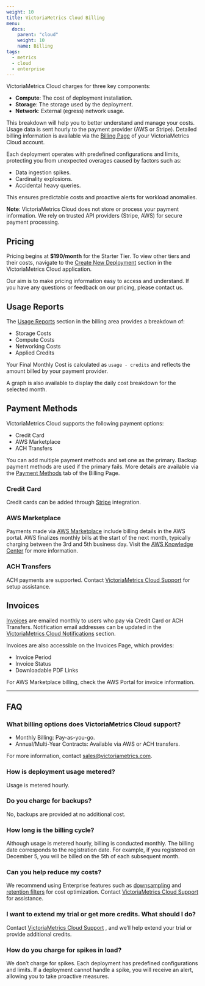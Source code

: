 ```yaml
---
weight: 10
title: VictoriaMetrics Cloud Billing
menu:
  docs:
    parent: "cloud"
    weight: 10
    name: Billing
tags:
  - metrics
  - cloud
  - enterprise
---
```


VictoriaMetrics Cloud charges for three key components:

- **Compute**: The cost of deployment installation.
- **Storage**: The storage used by the deployment.
- **Network**: External (egress) network usage.

This breakdown will help you to better understand and manage your costs. Usage data is sent hourly to the payment provider (AWS or Stripe). Detailed billing information is available via the [Billing Page](https://console.victoriametrics.cloud/billing) of your VictoriaMetrics Cloud account.

Each deployment operates with predefined configurations and limits, protecting you from unexpected overages caused by factors such as:

* Data ingestion spikes.
* Cardinality explosions.
* Accidental heavy queries.

This ensures predictable costs and proactive alerts for workload anomalies.

__Note__: VictoriaMetrics Cloud does not store or process your payment information. We rely on trusted API providers (Stripe, AWS) for secure payment processing.

## Pricing

Pricing begins at **$190/month** for the Starter Tier. To view other tiers and their costs, navigate to the [Create New Deployment](https://console.victoriametrics.cloud/deployments/create) section in the VictoriaMetrics Cloud application.

Our aim is to make pricing information easy to access and understand. If you have any questions or feedback on our pricing, please contact us.


## Usage Reports

The [Usage Reports](https://console.victoriametrics.cloud/billing/usage) section in the billing area provides a breakdown of:

* Storage Costs
* Compute Costs
* Networking Costs
* Applied Credits

Your Final Monthly Cost is calculated as `usage - credits` and reflects the amount billed by your payment provider.

A graph is also available to display the daily cost breakdown for the selected month.


## Payment Methods

VictoriaMetrics Cloud supports the following payment options:

- Credit Card
- AWS Marketplace
- ACH Transfers

You can add multiple payment methods and set one as the primary. Backup payment methods are used if the primary fails. More details are available via the [Payment Methods](https://console.victoriametrics.cloud/billing) tab of the Billing Page.

### Credit Card

Credit cards can be added through [Stripe](https://stripe.com/) integration.

### AWS Marketplace

Payments made via [AWS Marketplace](https://aws.amazon.com/marketplace/pp/prodview-atfvt3b73m2z4?sr=0-1&ref_=beagle&applicationId=AWSMPContessa) include billing details in the AWS portal. AWS finalizes monthly bills at the start of the next month, typically charging between the 3rd and 5th business day. Visit the [AWS Knowledge Center](https://aws.amazon.com/premiumsupport/knowledge-center/) for more information.

### ACH Transfers

ACH payments are supported. Contact [VictoriaMetrics Cloud Support](https://docs.victoriametrics.com/victoriametrics-cloud/support/) for setup assistance.



## Invoices

[Invoices](https://console.victoriametrics.cloud/billing/invoices) are emailed monthly to users who pay via Credit Card or ACH Transfers. Notification email addresses can be updated in the [VictoriaMetrics Cloud Notifications](https://docs.victoriametrics.com/victoriametrics-cloud/setup-notifications/) section.

Invoices are also accessible on the Invoices Page, which provides:

* Invoice Period
* Invoice Status
* Downloadable PDF Links

For AWS Marketplace billing, check the AWS Portal for invoice information.

---

## FAQ

### What billing options does VictoriaMetrics Cloud support?

* Monthly Billing: Pay-as-you-go.
* Annual/Multi-Year Contracts: Available via AWS or ACH transfers.

For more information, contact sales@victoriametrics.com.

### How is deployment usage metered?

Usage is metered hourly.

### Do you charge for backups?

No, backups are provided at no additional cost.

### How long is the billing cycle?

Although usage is metered hourly, billing is conducted monthly. The billing date corresponds to the registration date. For example, if you registered on December 5, you will be billed on the 5th of each subsequent month.

### Can you help reduce my costs?

We recommend using Enterprise features such as [downsampling](https://docs.victoriametrics.com/#downsampling) and [retention filters](https://docs.victoriametrics.com/#retention-filters) for cost optimization. Contact [VictoriaMetrics Cloud Support](https://docs.victoriametrics.com/victoriametrics-cloud/support/) for assistance.

### I want to extend my trial or get more credits. What should I do?

Contact [VictoriaMetrics Cloud Support](https://docs.victoriametrics.com/victoriametrics-cloud/support/) , and we’ll help extend your trial or provide additional credits.

### How do you charge for spikes in load?

We don’t charge for spikes. Each deployment has predefined configurations and limits. If a deployment cannot handle a spike, you will receive an alert, allowing you to take proactive measures.

